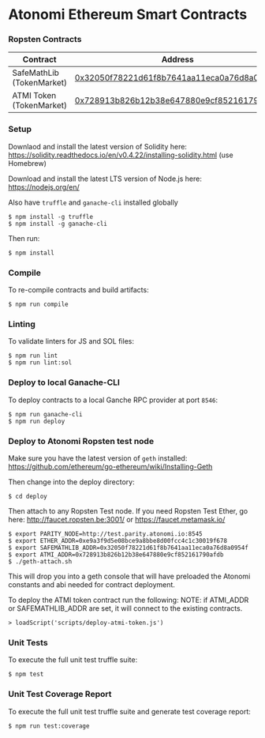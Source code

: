 # Atonomi Ethereum Smart Contracts

### Ropsten Contracts

| Contract  | Address |
| ------------- | ------------- |
| SafeMathLib (TokenMarket)  | [0x32050f78221d61f8b7641aa11eca0a76d8a0954f](https://ropsten.etherscan.io/address/0x32050f78221d61f8b7641aa11eca0a76d8a0954f#code)  |
| ATMI Token (TokenMarket)  | [0x728913b826b12b38e647880e9cf852161790afdb](https://ropsten.etherscan.io/address/0x728913b826b12b38e647880e9cf852161790afdb)  |


### Setup

Downlaod and install the latest version of Solidity here: https://solidity.readthedocs.io/en/v0.4.22/installing-solidity.html (use Homebrew)

Download and install the latest LTS version of Node.js here: https://nodejs.org/en/

Also have `truffle` and `ganache-cli` installed globally

```
$ npm install -g truffle
$ npm install -g ganache-cli
```

Then run: 

```
$ npm install
```

### Compile

To re-compile contracts and build artifacts:

```
$ npm run compile
```

### Linting

To validate linters for JS and SOL files:

```
$ npm run lint
$ npm run lint:sol
```

### Deploy to local Ganache-CLI

To deploy contracts to a local Ganche RPC provider at port `8546`:

```
$ npm run ganache-cli
$ npm run deploy
```

### Deploy to Atonomi Ropsten test node

Make sure you have the latest version of `geth` installed: https://github.com/ethereum/go-ethereum/wiki/Installing-Geth

Then change into the deploy directory:

```
$ cd deploy
```

Then attach to any Ropsten Test node.  If you need Ropsten Test Ether, go here: http://faucet.ropsten.be:3001/ or https://faucet.metamask.io/

```
$ export PARITY_NODE=http://test.parity.atonomi.io:8545
$ export ETHER_ADDR=0xe9a3f9d5e08bce9a8bbe8d00fcc4c1c30019f678
$ export SAFEMATHLIB_ADDR=0x32050f78221d61f8b7641aa11eca0a76d8a0954f
$ export ATMI_ADDR=0x728913b826b12b38e647880e9cf852161790afdb
$ ./geth-attach.sh
```

This will drop you into a geth console that will have preloaded the Atonomi constants and abi needed for contract deployment.

To deploy the ATMI token contract run the following: 
NOTE: if ATMI_ADDR or SAFEMATHLIB_ADDR are set, it will connect to the existing contracts.

```
> loadScript('scripts/deploy-atmi-token.js')
```

### Unit Tests

To execute the full unit test truffle suite: 

```
$ npm test
```

### Unit Test Coverage Report

To execute the full unit test truffle suite and generate test coverage report:

```
$ npm run test:coverage
```
